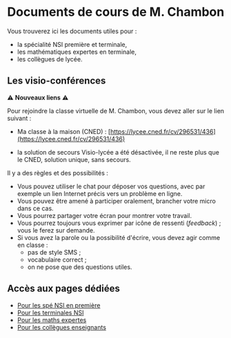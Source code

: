 # Documents de cours de M. Chambon

Vous trouverez ici les documents utiles pour :
- la spécialité NSI première et terminale,
- les mathématiques expertes en terminale,
- les collègues de lycée.

## Les visio-conférences

⚠️ **Nouveaux liens** ⚠️

Pour rejoindre la classe virtuelle de M. Chambon, vous devez aller sur le lien suivant :

- Ma classe à la maison (CNED) : [https://lycee.cned.fr/cv/296531/436](https://lycee.cned.fr/cv/296531/436)

- la solution de secours Visio-lycée a été désactivée, il ne reste plus que le CNED, solution unique, sans secours.

Il y a des règles et des possibilités :
+ Vous pouvez utiliser le chat pour déposer vos questions, avec par exemple un lien Internet précis vers un problème en ligne.
+ Vous pouvez être amené à participer oralement, brancher votre micro dans ce cas.
+ Vous pourrez partager votre écran pour montrer votre travail.
+ Vous pourrez toujours vous exprimer par icône de ressenti (*feedback*) ; vous le ferez sur demande.
+ Si vous avez la parole ou la possibilité d'écrire, vous devez agir comme en classe :
    + pas de style SMS ;
    + vocabulaire correct ;
    + on ne pose que des questions utiles.


## Accès aux pages dédiées
* [Pour les spé NSI en première](NSI/nsi-accueil.md)
* [Pour les terminales NSI](Term_NSI/accueil.md)
* [Pour les maths expertes](https://franckchambon.github.io/matex/)
* [Pour les collègues enseignants](Collègues/accueil.md)
